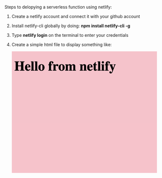 Steps to delopying a serverless function using netlify:

1. Create a netlify account and connect it with your github account

2. Install netlify-cli globally by doing:
    **npm install netlify-cli -g**

3. Type **netlify login** on the terminal to enter your credentials

4. Create a simple html file to display something like:

    ![alt text](./images/test.png "image")

